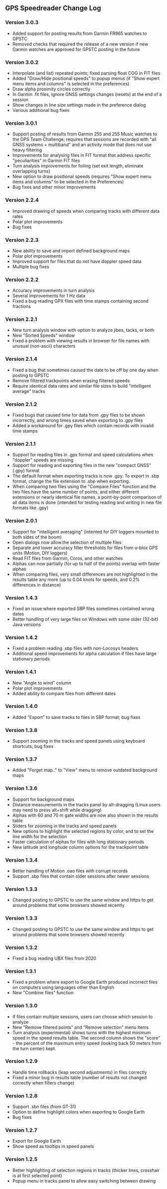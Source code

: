 ## GPS Speedreader Change Log

### Version 3.0.3

- Added support for posting results from Garmin FR965 watches to GPSTC
- Removed checks that required the release of a new version if new Garmin watches are approved for GPSTC posting in the future

### Version 3.0.2

- Interpolate (and list) repeated points; fixed parsing float COG in FIT files
- Added "Draw/Hide positional speeds" to popup menus (if "Show expert menu items and columns" is selected in the preferences)
- Draw alpha proximity circles correctly
- In Garmin .fit files, ignore GNSS settings changes (resets) at the end of a session
- Show changes in line size settings made in the preference dialog
- Various additional bug fixes

### Version 3.0.1

-   Support posting of results from Garmin 255 and 255 Music watches to the GPS Team Challenge; requires that sessions are recorded with "all GNSS systems + multiband" and an activity mode that does not use heavy filtering
-   Improvements for analysing files in FIT format that address specific "peculiarities" in Garmin FIT files
-   Turn analysis improvements for foiling (set exit length, eliminate overlapping turns)
-   New option to draw positional speeds (requires "Show expert menu items and columns" to be selected in the Preferences)
-   Bug fixes and other minor improvements

### Version 2.2.4

-   Improved drawing of speeds when comparing tracks with different data rates
-   Polar plot improvements
-   Bug fixes
  
### Version 2.2.3

-   New ability to save and import defined background maps
-   Polar plot improvements
-   Improved support for files that do not have doppler speed data
-   Multiple bug fixes

### Version 2.2.2

-   Accuracy improvements in turn analysis
-   Several improvements for 1 Hz data
-   Fixed a bug reading GPX files with time stamps containing second
    fractions

### Version 2.2.1

-   New turn analysis window with option to analyze jibes, tacks, or
    both
-   New "Sorted Speeds" window
-   Fixed a problem with viewing results in browser for file names with
    unusual (non-ascii) characters

### Version 2.1.4

-   Fixed a bug that sometimes caused the date to be off by one day when
    posting to GPSTC
-   Remove filtered trackpoints when erasing filtered speeds
-   Require identical data rates and similar file sizes to build
    "intelligent average" tracks

### Version 2.1.2

-   Fixed bugs that caused time for data from .gpy files to be shown
    incorrectly, and wrong times saved when exporting to .gpy files
-   Added a workaround for .gpy files which contain records with invalid
    time stamps

### Version 2.1.1

-   Support for reading files in .gpx format and speed calculations when
    "doppler" speeds are missing
-   Support for reading and exporting files in the new "compact GNSS"
    (.gpy) format
-   The default format when exporting tracks is now .gpy. To export in
    .sbp format, change the file extension to .sbp when exporting.
-   When comparing two files using the "Compare Files" function and the
    two files have the same number of points, and either different
    extensions or nearly identical file names, a point-by-point
    comparison of all data items is done (intended for testing reading
    and writing in new file formats like .gpy)

### Version 2.0.1

-   Support for "intelligent averaging" (intented for DIY loggers
    mounted to both sides of the boom)
-   Open dialogs now allow.the selection of multiple files
-   Separate and lower accuracy filter thresholds for files from u-blox
    GPS units (Motion, DIY loggers)
-   Read FIT files from Garmin, Coros, and other watches
-   Alphas can now partially (for up to half of the points) overlap with
    faster alphas
-   When comparing files, very small differences are not highlighted in
    the results table any more (up to 0.04 knots for speeds, and 0.2%
    differences in distance)

### Version 1.4.3

-   Fixed an issue where exported SBP files sometimes contained wrong
    dates
-   Better handling of very large files on Windows with some older
    (32-bit) Java versions

### Version 1.4.2

-   Fixed a problem reading .sbp files with non-Locosys headers
-   Additional speed improvements for alpha calculation if files have
    large stationary periods

### Version 1.4.1

-   New "Angle to wind" column
-   Polar plot improvements
-   Added ability to compare files from different dates

### Version 1.4.0

-   Added "Export" to save tracks to files in SBP format; bug fixes

### Version 1.3.8

-   Support zooming in the tracks and speed panels using keyboard
    shortcuts; bug fixes

### Version 1.3.7

-   Added "Forget map.." to "View" menu to remove outdated background
    maps

### Version 1.3.6

-   Support for background maps
-   Distance measurements in the tracks panel by alt-dragging (Linux
    users may need to press alt+shift while dragging)
-   Alphas with 60 and 70 m gate widths are now also shown in the
    results table
-   Sliders for zooming in the tracks and speed panels
-   New options to highlight the selected regions by color, and to set
    the line width for the selection
-   Faster calculation of alphas for files with long stationary periods
-   New latitude and longitude column options for the trackpoint table

### Version 1.3.4

-   Better handling of Motion .oao files with corrupt records
-   Support .sbp files that contain older sessions after newer sessions

### Version 1.3.3

-   Changed posting to GPSTC to use the same window and https to get
    around problems that some browsers showed recently

### Version 1.3.3

-   Changed posting to GPSTC to use the same window and https to get
    around problems that some browsers showed recently

### Version 1.3.2

-   Fixed a bug reading UBX files from 2020

### Version 1.3.1

-   Fixed a problem where export to Google Earth produced incorrect
    files on computers using languages other than English
-   New "Combine files" function

### Version 1.3.0

-   If files contain multiple sessions, users can choose which session
    to analyze
-   New "Remove filtered points" and "Remove selection" menu items
-   Turn analysis (experimental) shows turns with the highest minimum
    speed in the speed results table. The second column shows the
    "score" - the percent of the maximum entry speed (looking back 50
    meters from the turn center) kept.

### Version 1.2.9

-   Handle time rollbacks (leap second adjustments) in files correctly
-   Fixed a minor bug in results table (number of results not changed
    correctly when filters change)

### Version 1.2.8

-   Support .sbn files (from GT-31)
-   Option to define highlight colors when exporting to Google Earth
-   Bug fixes

### Version 1.2.7

-   Export for Google Earth
-   Show speed as tooltips in speed panels

### Version 1.2.5

-   Better highlighting of selection regions in tracks (thicker lines,
    crosshair is at first selected point)
-   Popup menu in tracks panel to allow easy switching between drawing
